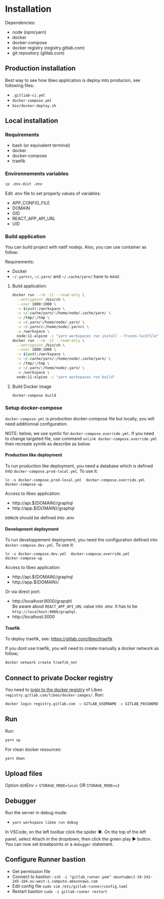 # Installation

Dependencies:

- node (npm/yarn)
- docker
- docker-compose
- docker registry (registry.gitlab.com)
- git repository (gitlab.com)

## Production installation

Best way to see how libeo application is deploy into producion, see following files:
* `.gitliab-ci.yml`
* `docker-compose.yml`
* `bin/docker-deploy.sh`

## Local installation

### Requirements

* bash (or equivalent terminal)
* docker
* docker-compose
* traefik

### Environnements variables

```bash
cp .env.dist .env
```

Edit .env file to set properly values of variables:
* APP_CONFIG_FILE
* DOMAIN
* GID
* REACT_APP_API_URL
* UID

### Build application

You can build project with natif nodejs. Also, you can use container as follow: 

Requirements:
* Docker
* `~/.yarnrc`, `~/.yarn/` and `~/.cache/yarn/` have to exist.

1. Build application:
    ```bash
    docker run --rm -it --read-only \
      --entrypoint /bin/sh \
      --user 1000:1000 \
      -v $(pwd):/workspace \
      -v ~/.cache/yarn/:/home/node/.cache/yarn/ \
      -v /tmp/:/tmp \
      -v ~/.yarn/:/home/node/.yarn/ \
      -v ~/.yarnrc:/home/node/.yarnrc \
      -w /workspace \
      node:11-alpine -c "yarn workspaces run install --frozen-lockfile"
    docker run --rm -it --read-only \
      --entrypoint /bin/sh \
      --user 1000:1000 \
      -v $(pwd):/workspace \
      -v ~/.cache/yarn/:/home/node/.cache/yarn/ \
      -v /tmp/:/tmp \
      -v ~/.yarn/:/home/node/.yarn/ \
      -w /workspace \
      node:11-alpine -c "yarn workspaces run build"
    ```
2. Build Docker image
    ```bash
    docker-compose build
    ```

### Setup docker-compose

`docker-compose.yml` is production docker-compose file but locally, you will need additionnal configuration.

NOTE: below, we use symlic for `docker-compose.override.yml`. If you need to change targeted file, use command `unlink docker-compose.override.yml` then recreate symlik as describe as below.

#### Production like deployment

To run production like deployment, you need a database which is defined into `docker-compose.prod-local.yml`.
To use it:

```
ln -s docker-compose.prod-local.yml  docker-compose.override.yml
docker-compose-up
```

Access to libeo application:
* http://api.${DOMAIN}/graphql
* http://app.${DOMAIN}/graphql

`DOMAIN` should be defined into .env

#### Development deployment

To run developpement deployment, you need the configuration defined into `docker-compose.dev.yml`.
To use it:

```
ln -s docker-compose.dev.yml  docker-compose.override.yml
docker-compose-up
```

Access to libeo application:
* http://api.${DOMAIN}/graphql
* http://app.${DOMAIN}/

Or via direct port:
* http://localhost:9000/grapqhl  
  Be aware about `REACT_APP_API_URL` value into .env. It has to be `http://localhost:9000/graphql`.
* http://localhost:3000 


#### Traefik

To deploy traefik, see: https://gitlab.com/libeo/traefik

If you dont use traefik, you will need to create manually a docker network as follow;

``` bash
docker network create traefik_net
```

## Connect to private Docker registry

You need to [login to the docker registry](https://docs.docker.com/engine/reference/commandline/login/) of Libeo `registry.gitlab.com/libeo/docker-images/`. Run:

``` bash
docker login registry.gitlab.com -u GITLAB_USERNAME -p GITLAB_PASSWORD
```

## Run

Run:

``` bash
yarn up
```

For clean docker resources:

``` bash
yarn down
```

## Upload files

Option dotEnv = `STORAGE_MODE=local` OR `STORAGE_MODE=s3`

## Debugger

Run the server in debug mode:

- `yarn workspace libeo run debug`

In VSCode, on the left toolbar click the spider 🕷. On the top of the left panel, select Attach in the dropdown, then click the green play ▶️ button. You can now set breakpoints or a `debugger` statement.

## Configure Runner bastion

- Get permission file
- Connect to bastion :
`ssh -i "gitlab_runner.pem" ubuntu@ec2-34-243-245-184.eu-west-1.compute.amazonaws.com`
- Edit config file
`sudo vim /etc/gitlab-runner/config.toml`
- Restart bastion
`sudo -i gitlab-runner restart`
